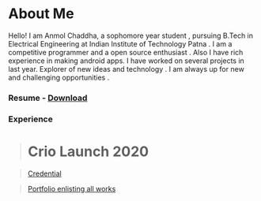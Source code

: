# About Me
Hello! I am Anmol Chaddha, a sophomore year student , pursuing B.Tech in Electrical Engineering at Indian Institute of Technology Patna . I am a competitive programmer and a open source enthusiast . Also I have rich experience in making android apps. I have worked on several projects in last year. Explorer of new ideas and technology . I am always up for new and challenging opportunities . 

### Resume - [Download](https://chanmol1999.github.io/Anmol_Chaddha___Resume.pdf) 


### Experience
> # Crio Launch 2020

> [Credential](https://drive.google.com/open?id=1drHsgoWFiZijZFrc6aWel1RS08mmAp38)

> [Portfolio enlisting all works](https://drive.google.com/open?id=1drHsgoWFiZijZFrc6aWel1RS08mmAp38)




